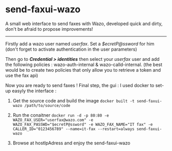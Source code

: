 # send-faxui-wazo
A small web interface to send faxes with Wazo, developed quick and dirty, don't be afraid to propose improvements!

---

Firstly add a wazo user named *userfax*. Set a *$ecretP@ssword* for him (don't forget to activate authentication in the user parameters)

Then go to *__Credential > identities__* then select your *userfax* user and add the following policies : wazo-auth-internal & wazo-calld-internal. (the best would be to create two policies that only allow you to retrieve a token and use the fax api)

Now you are ready to send faxes !
Final step, the gui : I used docker to set-up easyly the interface :

1. Get the source code and build the image
` docker built -t send-faxui-wazo /path/to/source/code `

2. Run the conaitner 
` docker run -d -p 80:80 -e WAZO_FAX_USER="userfax@wazo.com" -e WAZO_FAX_PASSWD="$ecretP@ssword" -e WAZO_FAX_NAME="IT fax" -e CALLER_ID="0123456789" --name=it-fax --restart=always send-faxui-wazo `

3. Browse at hostIpAdress and enjoy the send-faxui-wazo



